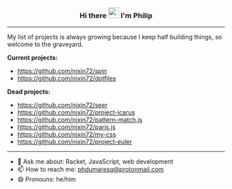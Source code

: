 <h3 align="center">
     Hi there    
     <img src="https://external-content.duckduckgo.com/iu/?u=https%3A%2F%2Fblog.joypixels.com%2Fcontent%2Fimages%2F2019%2F06%2Fwaving_hand_sign_1024.gif&f=1&nofb=1"
          alt="animated waving hand emoji"
          width="25"     
          height="25" />
     I'm Philip
</h3>


---

My list of projects is always growing because I keep half building things, so welcome to the graveyard.

**Current projects:**
- https://github.com/nixin72/spin
- https://github.com/nixin72/dotfiles

**Dead projects:**
- https://github.com/nixin72/seer
- https://github.com/nixin72/project-icarus
- https://github.com/nixin72/pattern-match.js
- https://github.com/nixin72/paris.js
- https://github.com/nixin72/my-css
- https://github.com/nixin72/project-euler

---

- 💬 Ask me about: Racket, JavaScript, web development
- 📫 How to reach me: phdumaresq@protonmail.com
- 😄 Pronouns: he/him
